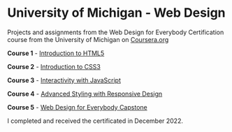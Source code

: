 # University of Michigan - Web Design

 Projects and assignments from the Web Design for Everybody Certification course from the University of Michigan on [Coursera.org](https://www.coursera.org/specializations/web-design)
 
**Course 1** - [Introduction to HTML5](https://www.coursera.org/learn/html)

**Course 2** - [Introduction to CSS3](https://www.coursera.org/learn/introcss)

**Course 3** - [Interactivity with JavaScript](https://www.coursera.org/learn/javascript)

**Course 4** - [Advanced Styling with Responsive Design](https://www.coursera.org/learn/responsivedesign)

**Course 5** - [Web Design for Everybody Capstone](https://www.coursera.org/learn/web-design-project)

I completed and received the certificated in December 2022.
